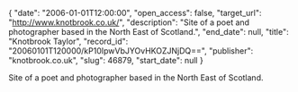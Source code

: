 {
  "date": "2006-01-01T12:00:00", 
  "open_access": false, 
  "target_url": "http://www.knotbrook.co.uk/", 
  "description": "Site of a poet and photographer based in the North East of Scotland.", 
  "end_date": null, 
  "title": "Knotbrook Taylor", 
  "record_id": "20060101T120000/kP10IpwVbJYOvHKOZJNjDQ==", 
  "publisher": "knotbrook.co.uk", 
  "slug": 46879, 
  "start_date": null
}

Site of a poet and photographer based in the North East of Scotland.
